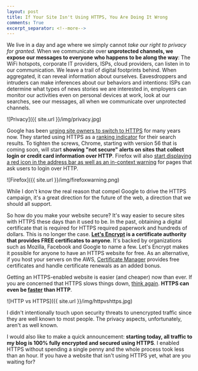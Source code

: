 ```yaml
---
layout: post
title: If Your Site Isn't Using HTTPS, You Are Doing It Wrong
comments: True
excerpt_separator: <!--more-->
---
```


We live in a day and age where we simply cannot *take our right to privacy for granted*. When we communicate over **unprotected channels, we expose our messages to everyone who happens to be along the way**: The WiFi hotspots, corporate IT providers, ISPs, cloud providers, can listen in to our communication. We leave a trail of digital footprints behind. When aggregated, it can reveal information about ourselves. Eavesdroppers and intruders can make inferences about our behaviors and intentions: ISPs can determine what types of news stories we are interested in, employers can monitor our activities even on personal devices at work, look at our searches, see our messages, all when we communicate over unprotected channels.

![Privacy]({{ site.url }}/img/privacy.jpg)

<!--more-->

Google has been [urging site owners to switch to HTTPS](https://developers.google.com/web/fundamentals/security/encrypt-in-transit/why-https) for many years now. They started using HTTPS as a [ranking indicator](https://webmasters.googleblog.com/2014/08/https-as-ranking-signal.html) for their search results. To tighten the screws, Chrome, starting with version 56 that is coming soon, will start **showing "not secure" alerts on sites that collect login or credit card information over HTTP**. Firefox will also [start displaying a red icon in the address bar as well as an in-context warning](https://blog.mozilla.org/security/2017/01/20/communicating-the-dangers-of-non-secure-http/) for pages that ask users to login over HTTP.

![Firefox]({{ site.url }}/img/firefoxwarning.png)

While I don't know the real reason that compel Google to drive the HTTPS campaign, it's a great direction for the future of the web, a direction that we should all support.

So how do you make your website secure? It's way easier to secure sites with HTTPS these days than it used to be. In the past, obtaining a digital certificate that is required for HTTPS required paperwork and hundreds of dollars. This is no longer the case. **[Let's Encrypt](https://letsencrypt.org/) is a certificate authority that provides FREE certificates to anyone**. It's backed by organizations such as Mozilla, Facebook and Google to name a few. Let's Encrypt makes it possible for anyone to have an HTTPS website for free. As an alternative, if you host your servers on the AWS, [Certificate Manager](https://aws.amazon.com/blogs/aws/new-aws-certificate-manager-deploy-ssltls-based-apps-on-aws/) provides free certificates and handle certificate renewals as an added bonus.

Getting an HTTPS-enabled website is easier (and cheaper) now than ever. If you are concerned that HTTPS slows things down, [think again](https://istlsfastyet.com/). **HTTPS can even be [faster](https://www.troyhunt.com/i-wanna-go-fast-https-massive-speed-advantage/) than HTTP**.

![HTTP vs HTTPS]({{ site.url }}/img/httpvshttps.jpg)

I didn't intentionally touch upon security threats to unencrypted traffic since they are well known to most people. The privacy aspects, unfortunately, aren't as well known.

I would also like to make a quick announcement: **starting today, all traffic to my blog is 100% fully encrypted and secured using HTTPS**. I enabled HTTPS without spending a single penny and the whole process took less than an hour. If you have a website that isn't using HTTPS yet, what are you waiting for?
